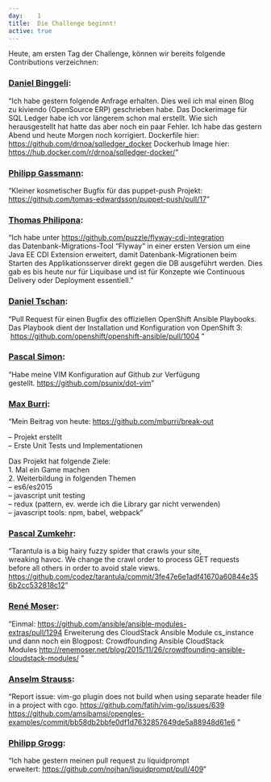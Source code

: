 ```yaml
---
day: 	1
title:	Die Challenge beginnt!
active: true
---
```




<p>Heute, am ersten Tag der Challenge, können wir bereits&nbsp;folgende Contributions verzeichnen:</p>
<h3><a href="https://www.puzzle.ch/de/blog/articles/author/dbinggeli">Daniel Binggeli</a>:</h3>
<p>“Ich habe gestern folgende Anfrage erhalten. Dies weil ich mal einen Blog zu kiviendo (<span class="twikiNewLink">OpenSource</span>&nbsp;ERP) geschrieben habe. Das Dockerimage für SQL Ledger habe ich vor längerem schon mal erstellt. Wie sich herausgestellt hat hatte das aber noch ein paar Fehler. Ich habe das gestern Abend und heute Morgen noch korrigiert. Dockerfile hier: <a target="_top" href="https://github.com/drnoa/sqlledger_docker">https://github.com/drnoa/sqlledger_docker</a> Dockerhub Image hier: <a target="_top" href="https://hub.docker.com/r/drnoa/sqlledger-docker/">https://hub.docker.com/r/drnoa/sqlledger-docker/</a>”</p>
<h3><a href="https://www.puzzle.ch/de/blog/articles/author/pgassmann">Philipp Gassmann</a>:</h3>
<p>“Kleiner kosmetischer Bugfix für das puppet-push Projekt: <a target="_top" href="https://github.com/tomas-edwardsson/puppet-push/pull/17">https://github.com/tomas-edwardsson/puppet-push/pull/17</a>”</p>
<h3><a href="https://www.puzzle.ch/de/blog/articles/author/tphilipona">Thomas Philipona</a>:</h3>
<p>“Ich habe unter <a href="https://github.com/puzzle/flyway-cdi-integration">https://github.com/puzzle/flyway-cdi-integration</a> das&nbsp;Datenbank-Migrations-Tool “Flyway” in einer ersten Version um eine Java EE&nbsp;CDI Extension erweitert, damit Datenbank-Migrationen beim Starten des&nbsp;Applikationsserver direkt gegen die DB ausgeführt werden. Dies gab es&nbsp;bis heute nur für Liquibase und ist für Konzepte wie Continuous Delivery&nbsp;oder Deployment essentiell.”</p>
<h3><a href="https://www.puzzle.ch/de/blog/articles/author/dtschan">Daniel Tschan</a>:</h3>
<p>“Pull Request für einen Bugfix des offiziellen&nbsp;OpenShift Ansible Playbooks. Das Playbook dient der Installation und&nbsp;Konfiguration von OpenShift 3: &nbsp;<a href="https://github.com/openshift/openshift-ansible/pull/1004">https://github.com/openshift/openshift-ansible/pull/1004</a>&nbsp;”</p>
<h3><a href="https://www.puzzle.ch/de/blog/articles/author/psimon">Pascal Simon</a>:</h3>
<p>“Habe meine VIM Konfiguration auf Github zur Verfügung gestellt.&nbsp;<a href="https://github.com/psunix/dot-vim">https://github.com/psunix/dot-vim</a>”</p>
<h3><a href="https://www.puzzle.ch/de/blog/articles/author/mburri">Max Burri</a>:</h3>
<p>“Mein Beitrag von heute: <a href="https://github.com/mburri/break-out">https://github.com/mburri/break-out</a></p>
<p>&ndash; Projekt erstellt<br>
   &ndash; Erste Unit Tests und Implementationen</p>
<p>Das Projekt hat folgende Ziele:<br>
    1. Mal ein Game machen<br>
    2. Weiterbildung in folgenden Themen<br>
    &ndash; es6/es2015<br>
    &ndash; javascript unit testing<br>
    &ndash; redux (pattern, ev. werde ich die Library gar nicht verwenden)<br>
    &ndash; javascript tools: npm, babel, webpack”</p>
<h3><a href="https://www.puzzle.ch/de/blog/articles/author/pzumkehr">Pascal Zumkehr</a>:</h3>
<p>“Tarantula is a big hairy fuzzy spider that crawls your site, wreaking&nbsp;havoc.&nbsp;We change the crawl order to process GET requests before all others in&nbsp;order to avoid stale views.<br>
    <a  href="https://github.com/codez/tarantula/commit/3fe47e6e1adf41670a60844e356b2cc532818c12">https://github.com/codez/tarantula/commit/3fe47e6e1adf41670a60844e356b2cc532818c12</a>”</p>
<h3><a href="http://renemoser.net/about/">René Moser</a>:</h3>
<p>“Einmal: <a href="https://github.com/ansible/ansible-modules-extras/pull/1294">https://github.com/ansible/ansible-modules-extras/pull/1294</a>&nbsp;Erweiterung des CloudStack Ansible Module cs_instance und dann noch ein Blogpost:&nbsp;Crowdfounding Ansible CloudStack Modules&nbsp;<a href="http://renemoser.net/blog/2015/11/26/crowdfounding-ansible-cloudstack-modules/">http://renemoser.net/blog/2015/11/26/crowdfounding-ansible-cloudstack-modules/</a>&nbsp;”</p>
<h3><a href="https://www.puzzle.ch/de/blog/articles/author/astrauss">Anselm Strauss</a>:</h3>
<p>“Report issue: vim-go plugin does not build when using separate header&nbsp;file in a project with cgo.&nbsp;<a href="https://github.com/fatih/vim-go/issues/639">https://github.com/fatih/vim-go/issues/639</a> <a href="https://github.com/amsibamsi/opengles-examples/commit/bb58db2bbfe0df1d7632857649de5a88948d61e6">https://github.com/amsibamsi/opengles-examples/commit/bb58db2bbfe0df1d7632857649de5a88948d61e6</a>&nbsp;”</p>
<h3><a href="https://www.puzzle.ch/de/blog/articles/author/pgrogg">Philipp Grogg</a>:</h3>
<p>“Ich habe gestern meinen pull request zu liquidprompt erweitert:&nbsp;<a href="https://github.com/nojhan/liquidprompt/pull/409">https://github.com/nojhan/liquidprompt/pull/409</a>“</p>

